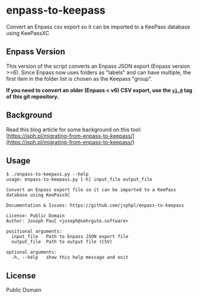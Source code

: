 # enpass-to-keepass
Convert an Enpass csv export so it can be imported to a KeePass database using KeePassXC

## Enpass Version
This version of the script converts an Enpass JSON export (Enpass version >=6). Since Enpass now uses folders as "labels" and can have multiple, the first item in the folder list is chosen as the Keepass "group".

**If you need to convert an older (Enpass < v6) CSV export, use the [`v1.0`](https://github.com/jsphpl/enpass-to-keepass/releases/tag/v1.0) tag of this git repository.**

## Background
Read this blog article for some background on this tool: [https://jsph.pl/migrating-from-enpass-to-keepass/](https://jsph.pl/migrating-from-enpass-to-keepass/)

## Usage
```
$ ./enpass-to-keepass.py --help
usage: enpass-to-keepass.py [-h] input_file output_file

Convert an Enpass export file so it can be imported to a KeePass database using KeePassXC

Documentation & Issues: https://github.com/jsphpl/enpass-to-keepass

License: Public Domain
Author: Joseph Paul <joseph@sehrgute.software>

positional arguments:
  input_file   Path to Enpass JSON export file
  output_file  Path to output file (CSV)

optional arguments:
  -h, --help   show this help message and exit
```

## License
Public Domain
